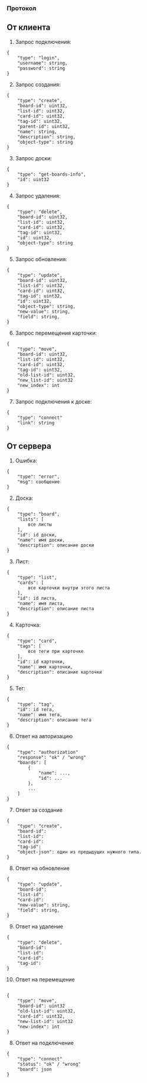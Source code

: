 ### Протокол

## От клиента

1. Запрос подключения:
```
{
    "type": "login",
    "username": string,
    "password": string
}
```

2. Запрос создания:
```
{
    "type": "create",
    "board-id": uint32,
    "list-id": uint32,
    "card-id": uint32,
    "tag-id": uint32,
    "parent-id": uint32,
    "name": string,
    "description": string,
    "object-type": string
}
```

3. Запрос доски:

```
{
    "type": "get-boards-info",
    "id": uint32
}
```

4. Запрос удаления:
```
{
    "type": "delete",
    "board-id": uint32,
    "list-id": uint32,
    "card-id": uint32,
    "tag-id": uint32,
    "id": uint32,
    "object-type": string
}
```

5. Запрос обновления:
```
{
    "type": "update",
    "board-id": uint32,
    "list-id": uint32,
    "card-id": uint32,
    "tag-id": uint32,   
    "id": uint32,
    "object-type": string,
    "new-value": string,
    "field": string,
}
```

6. Запрос перемещения карточки:
```
{
    "type": "move",
    "board-id": uint32,
    "list-id": uint32,
    "card-id": uint32,
    "tag-id": uint32,
    "old-list-id": uint32,
    "new_list-id": uint32
    "new_index": int
}
```

7. Запрос подключения к доске:
```
{
    "type": "connect"
    "link": string
}
```

## От сервера

1. Ошибка:
```
{
    "type": "error",
    "msg": сообщение
}
```
2. Доска:
```
{
    "type": "board",
    "lists": [
        все листы
    ],
    "id": id доски,
    "name": имя доски,
    "description": описание доски
}
```
3. Лист:
```
{
    "type": "list",
    "cards": [
        все карточки внутри этого листа
    ],
    "id": id листа,
    "name": имя листа,
    "description": описание листа
}
```
4. Карточка:
```
{
    "type": "card",
    "tags": [
        все теги при карточке
    ],
    "id": id карточки,
    "name": имя карточки,
    "description": описание карточки
}
```
5. Тег:
```
{
    "type": "tag",
    "id": id тега,
    "name": имя тега,
    "description": описание тега
}
```
6. Ответ на авторизацию
```
{
    "type": "authorization"
    "response": "ok" / "wrong"
    "boards": [
        {
            "name": ...,
            "id": ...
        },
        ...
    ]
}
```
7. Ответ за создание
```
{
    "type": "create",
    "board-id": 
    "list-id":
    "card-id":
    "tag-id": 
    "object-json": один из предыдущих нужного типа.
}
```

8. Ответ на обновление
```
{
    "type": "update",
    "board-id": 
    "list-id":
    "card-id":   
    "new-value": string,
    "field": string,
}
```

9. Ответ на удаление
```
{
    "type": "delete",
    "board-id": 
    "list-id":
    "card-id":
    "tag-id":   
}
```

10. Ответ на перемещение
```

{
    "type": "move",
    "board-id": uint32
    "old-list-id": uint32,
    "card-id": uint32,
    "new-list-id": uint32
    "new-index": int
}

```

8. Ответ на подключение
```
{
    "type": "connect"
    "status": "ok" / "wrong"
    "board": json 
}

